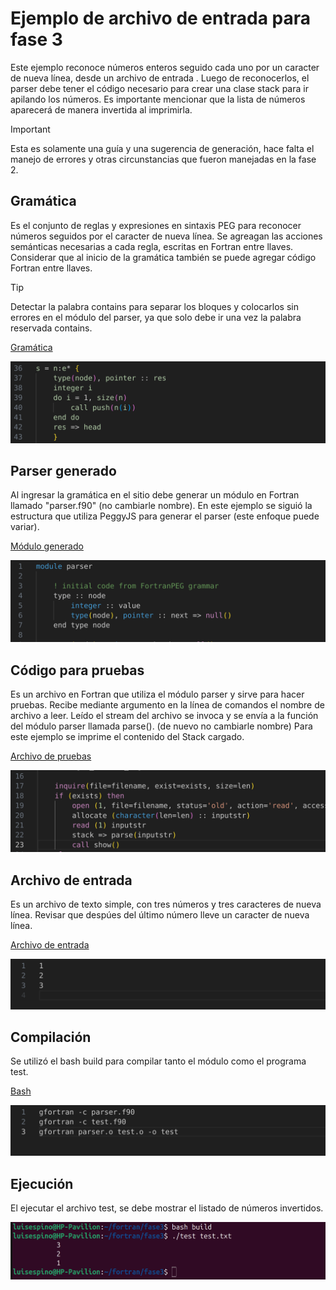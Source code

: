 # Ejemplo de archivo de entrada para fase 3

Este ejemplo reconoce números enteros seguido cada uno por un caracter de nueva línea, desde un archivo de entrada .
Luego de reconocerlos, el parser debe tener el código necesario para crear una clase stack para ir apilando los números.
Es importante mencionar que la lista de números aparecerá de manera invertida al imprimirla.

>[!IMPORTANT]
>Esta es solamente una guía y una sugerencia de generación, hace falta el manejo de errores y otras circunstancias que fueron manejadas en la fase 2.

## Gramática

Es el conjunto de reglas y expresiones en sintaxis PEG para reconocer números seguidos por el caracter de nueva línea.
Se agreagan las acciones semánticas necesarias a cada regla, escritas en Fortran entre llaves. 
Considerar que al inicio de la gramática también se puede agregar código Fortran entre llaves. 

>[!TIP]
>Detectar la palabra contains para separar los bloques y colocarlos sin errores en el módulo del parser, ya que solo debe ir una vez la palabra reservada contains.

[Gramática](grammar.peg)

![Alt text](img/1.png?raw=true "grammar.peg")

## Parser generado

Al ingresar la gramática en el sitio debe generar un módulo en Fortran llamado "parser.f90" (no cambiarle nombre).
En este ejemplo se siguió la estructura que utiliza PeggyJS para generar el parser (este enfoque puede variar).

[Módulo generado](parser.f90)

![Alt text](img/2.png?raw=true "parser.f90")

## Código para pruebas

Es un archivo en Fortran que utiliza el módulo parser y sirve para hacer pruebas.
Recibe mediante argumento en la línea de comandos el nombre de archivo a leer.
Leído el stream del archivo se invoca y se envía a la función del módulo parser llamada parse(). (de nuevo no cambiarle nombre)
Para este ejemplo se imprime el contenido del Stack cargado.

[Archivo de pruebas](test.f90)

![Alt text](img/3.png?raw=true "test.f90")

## Archivo de entrada

Es un archivo de texto simple, con tres números y tres caracteres de nueva línea. Revisar que despúes del último número lleve un caracter de nueva línea.

[Archivo de entrada](test.txt)

![Alt text](img/4.png?raw=true "test.txt")


## Compilación

Se utilizó el bash build para compilar tanto el módulo como el programa test.

[Bash](build)

![Alt text](img/5.png?raw=true "build")


## Ejecución

El ejecutar el archivo test, se debe mostrar el listado de números invertidos.

![Alt text](img/6.png?raw=true "Ejecución")
